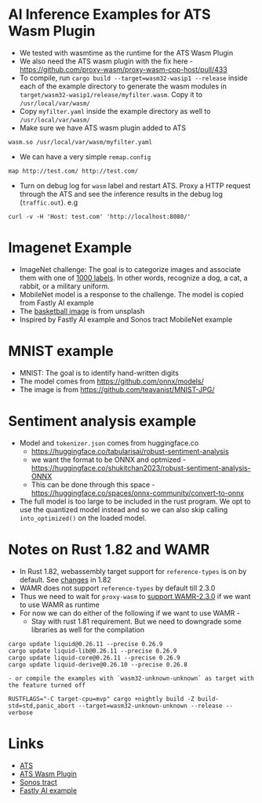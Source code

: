 AI Inference Examples for ATS Wasm Plugin
====
  - We tested with wasmtime as the runtime for the ATS Wasm Plugin
  - We also need the ATS wasm plugin with the fix here - https://github.com/proxy-wasm/proxy-wasm-cpp-host/pull/433 
  - To compile, run `cargo build --target=wasm32-wasip1 --release` inside each of the example directory to generate the wasm modules in `target/wasm32-wasip1/release/myfilter.wasm`. Copy it to `/usr/local/var/wasm/`
  - Copy `myfilter.yaml` inside the example directory as well to `/usr/local/var/wasm/`
  - Make sure we have ATS wasm plugin added to ATS
```
wasm.so /usr/local/var/wasm/myfilter.yaml
```
  - We can have a very simple `remap.config`
```
map http://test.com/ http://test.com/
```  
  - Turn on debug log for `wasm` label and restart ATS. Proxy a HTTP request through the ATS and see the inference results in the debug log (`traffic.out`). e.g
```
curl -v -H 'Host: test.com' 'http://localhost:8080/'
```

Imagenet Example
====
  - ImageNet challenge: The goal is to categorize images and associate them with one of [1000 labels](https://github.com/anishathalye/imagenet-simple-labels/blob/master/imagenet-simple-labels.json). In other words, recognize a dog, a cat, a rabbit, or a military uniform.
  - MobileNet model is a response to the challenge. The model is copied from Fastly AI example
  - The [basketball image](https://unsplash.com/photos/spalding-basketball-in-court-Gl0jBJJTDWs) is from unsplash
  - Inspired by Fastly AI example and Sonos tract MobileNet example

MNIST example
====
  - MNIST: The goal is to identify hand-written digits
  - The model comes from https://github.com/onnx/models/
  - The image is from https://github.com/teavanist/MNIST-JPG/

Sentiment analysis example
====
  - Model and `tokenizer.json` comes from huggingface.co
    - https://huggingface.co/tabularisai/robust-sentiment-analysis
    - we want the format to be ONNX and optmized - https://huggingface.co/shukitchan2023/robust-sentiment-analysis-ONNX
    - This can be done through this space - https://huggingface.co/spaces/onnx-community/convert-to-onnx
  - The full model is too large to be included in the rust program. We opt to use the quantized model instead and so we can also skip calling `into_optimized()` on the loaded model.

Notes on Rust 1.82 and WAMR
====
  - In Rust 1.82, webassembly target support for `reference-types` is on by default. See [changes](https://releases.rs/docs/1.82.0/) in 1.82
  - WAMR does not support `reference-types` by default till 2.3.0
  - Thus we need to wait for `proxy-wasm` to [support WAMR-2.3.0](https://github.com/proxy-wasm/proxy-wasm-cpp-host/issues/449) if we want to use WAMR as runtime
  - For now we can do either of the following if we want to use WAMR - 
    - Stay with rust 1.81 requirement. But we need to downgrade some libraries as well for the compilation
```
cargo update liquid@0.26.11 --precise 0.26.9
cargo update liquid-lib@0.26.11 --precise 0.26.9
cargo update liquid-core@0.26.11 --precise 0.26.9
cargo update liquid-derive@0.26.10 --precise 0.26.8
```
    - or compile the examples with `wasm32-unknown-unknown` as target with the feature turned off
```
RUSTFLAGS="-C target-cpu=mvp" cargo +nightly build -Z build-std=std,panic_abort --target=wasm32-unknown-unknown --release --verbose
``` 

Links
====
  - [ATS](https://trafficserver.apache.org)
  - [ATS Wasm Plugin](https://docs.trafficserver.apache.org/en/latest/admin-guide/plugins/wasm.en.html)
  - [Sonos tract](https://github.com/sonos/tract)
  - [Fastly AI example](https://www.fastly.com/documentation/solutions/demos/edgeml/)
